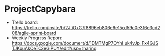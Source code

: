 # ProjectCapybara

- Trello board: https://trello.com/invite/b/2JtiOxGI/f8896eb806e6e15ed59c0e3f6e3cd208/agile-sprint-board
- Weekly Progress Report: https://docs.google.com/document/d/1DMTMgP7OYnI_uk4vJp_Fx4GJSTJKxuAkCeTC3eGiPUY/edit?usp=sharing
